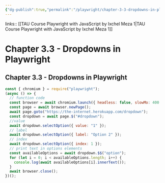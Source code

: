 ```yaml
---
{"dg-publish":true,"permalink":"/playwright/chapter-3-3-dropdowns-in-playwright/","tags":["playwright"]}
---
```


links:: [[TAU Course Playwright with JavaScript by Ixchel Meza 1\|TAU Course Playwright with JavaScript by Ixchel Meza 1]]

# Chapter 3.3 - Dropdowns in Playwright

## Chapter 3.3 - Dropdowns in Playwright

```JavaScript
const { chromium } = require("playwright");
(async () => {
  // function code
  const browser = await chromium.launch({ headless: false, slowMo: 400 });
  const page = await browser.newPage();
  await page.goto("https://the-internet.herokuapp.com/dropdown");
  const dropdown = await page.$("#dropdown");
  //value
  await dropdown.selectOption({ value: "1" });
  // label
  await dropdown.selectOption({ label: "Option 2" });
  // index
  await dropdown.selectOption({ index: 1 });
  // print text in options elements
  const availableOptions = await dropdown.$$("option");
  for (let i = 0; i < availableOptions.length; i++) {
    console.log(await availableOptions[i].innerText());
  }
  await browser.close();
})();
```